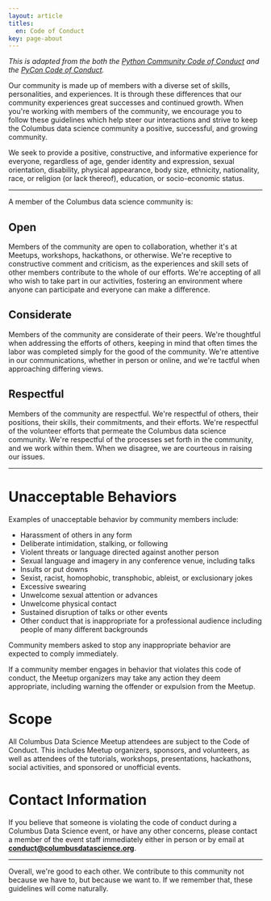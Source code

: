 ```yaml
---
layout: article
titles:
  en: Code of Conduct
key: page-about
---
```


_This is adapted from the both the [Python Community Code of Conduct](https://hg.python.org/coc/rev/689163936c9d) and the [PyCon Code of Conduct](https://github.com/python/pycon-code-of-conduct/tree/2f4d980c8df6f1473d814c0af66f0243b842059f)._

Our community is made up of members with a diverse set of skills, personalities, and experiences. It is through these differences that our community experiences great successes and continued growth. When you're working with members of the community, we encourage you to follow these guidelines which help steer our interactions and strive to keep the Columbus data science community a positive, successful, and growing community.

We seek to provide a positive, constructive, and informative experience for everyone, regardless of age, gender identity and expression, sexual orientation, disability, physical appearance, body size, ethnicity, nationality, race, or religion (or lack thereof), education, or socio-economic status.

-----

A member of the Columbus data science community is:

## Open

Members of the community are open to collaboration, whether it's at Meetups, workshops, hackathons, or otherwise. We're receptive to constructive comment and criticism, as the experiences and skill sets of other members contribute to the whole of our efforts. We're accepting of all who wish to take part in our activities, fostering an environment where anyone can participate and everyone can make a difference.

## Considerate

Members of the community are considerate of their peers. We're thoughtful when addressing the efforts of others, keeping in mind that often times the labor was completed simply for the good of the community. We're attentive in our communications, whether in person or online, and we're tactful when approaching differing views.


## Respectful

Members of the community are respectful. We're respectful of others, their positions, their skills, their commitments, and their efforts. We're respectful of the volunteer efforts that permeate the Columbus data science community. We're respectful of the processes set forth in the community, and we work within them. When we disagree, we are courteous in raising our issues.

-----

# Unacceptable Behaviors

Examples of unacceptable behavior by community members include:

  - Harassment of others in any form
  - Deliberate intimidation, stalking, or following
  - Violent threats or language directed against another person
  - Sexual language and imagery in any conference venue, including talks
  - Insults or put downs
  - Sexist, racist, homophobic, transphobic, ableist, or exclusionary jokes
  - Excessive swearing
  - Unwelcome sexual attention or advances
  - Unwelcome physical contact
  - Sustained disruption of talks or other events
  - Other conduct that is inappropriate for a professional audience including people of many different backgrounds

Community members asked to stop any inappropriate behavior are expected to comply immediately.

If a community member engages in behavior that violates this code of conduct, the Meetup organizers may take any action they deem appropriate, including warning the offender or expulsion from the Meetup.

# Scope

All Columbus Data Science Meetup attendees are subject to the Code of Conduct. This includes Meetup organizers, sponsors, and volunteers, as well as attendees of the tutorials, workshops, presentations, hackathons, social activities, and sponsored or unofficial events.

# Contact Information

If you believe that someone is violating the code of conduct during a Columbus Data Science event, or have any other concerns, please contact a member of the event staff immediately either in person or by email at **[conduct@columbusdatascience.org](mailto:conduct@columbusdatascience.org)**.

-----

Overall, we're good to each other. We contribute to this community not because we have to, but because we want to. If we remember that, these guidelines will come naturally.
